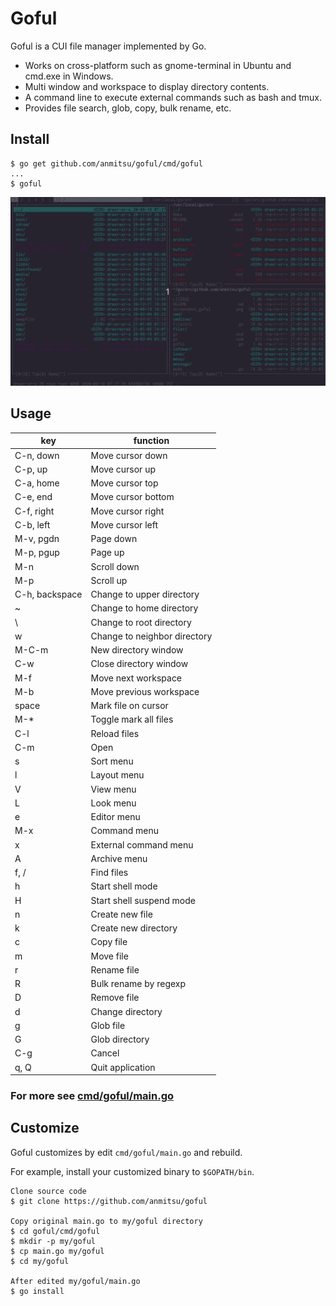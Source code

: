 # Goful

Goful is a CUI file manager implemented by Go.

* Works on cross-platform such as gnome-terminal in Ubuntu and cmd.exe in
  Windows.
* Multi window and workspace to display directory contents.
* A command line to execute external commands such as bash and tmux.
* Provides file search, glob, copy, bulk rename, etc.

## Install

    $ go get github.com/anmitsu/goful/cmd/goful
    ...
    $ goful

![goful](<_demo/readme_top.gif>)

## Usage

| key            | function |
-----------------|-------
| C-n, down      | Move cursor down |
| C-p, up        | Move cursor up |
| C-a, home      | Move cursor top |
| C-e, end       | Move cursor bottom |
| C-f, right     | Move cursor right |
| C-b, left      | Move cursor left |
| M-v, pgdn      | Page down |
| M-p, pgup      | Page up |
| M-n            | Scroll down |
| M-p            | Scroll up |
| C-h, backspace | Change to upper directory |
| ~              | Change to home directory |
| \              | Change to root directory |
| w              | Change to neighbor directory |
| M-C-m          | New directory window |
| C-w            | Close directory window |
| M-f            | Move next workspace |
| M-b            | Move previous workspace |
| space          | Mark file on cursor |
| M-*            | Toggle mark all files |
| C-l            | Reload files |
| C-m            | Open |
| s              | Sort menu |
| l              | Layout menu |
| V              | View menu |
| L              | Look menu |
| e              | Editor menu |
| M-x            | Command menu |
| x              | External command menu |
| A              | Archive menu |
| f, /           | Find files |
| h              | Start shell mode |
| H              | Start shell suspend mode |
| n              | Create new file |
| k              | Create new directory |
| c              | Copy file |
| m              | Move file |
| r              | Rename file |
| R              | Bulk rename by regexp |
| D              | Remove file |
| d              | Change directory |
| g              | Glob file |
| G              | Glob directory |
| C-g            | Cancel |
| q, Q           | Quit application |

### For more see [cmd/goful/main.go](cmd/goful/main.go)

## Customize

Goful customizes by edit `cmd/goful/main.go` and rebuild.

For example, install your customized binary to `$GOPATH/bin`.

    Clone source code
    $ git clone https://github.com/anmitsu/goful

    Copy original main.go to my/goful directory
    $ cd goful/cmd/goful
    $ mkdir -p my/goful
    $ cp main.go my/goful
    $ cd my/goful
    
    After edited my/goful/main.go
    $ go install

